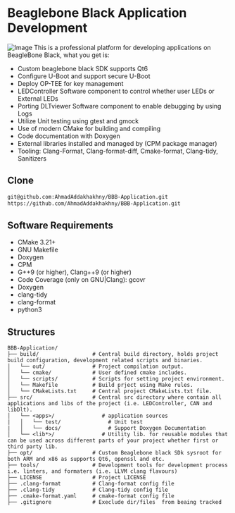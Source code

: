 # Beaglebone Black Application Development
![Image](https://github.com/user-attachments/assets/2b35cdc0-944a-430f-bb16-1d9e4b85039c)
This is a professional platform for developing applications on BeagleBone Black, what you get is:
* Custom beaglebone black SDK supports Qt6
* Configure U-Boot and support secure U-Boot
* Deploy OP-TEE for key management
* LEDController Software component to control whether user LEDs or External LEDs
* Porting DLTviewer Software component to enable debugging by using Logs
* Utilize Unit testing using gtest and gmock
* Use of modern CMake for building and compiling
* Code documentation with Doxygen
* External libraries installed and managed by (CPM package manager)
* Tooling: Clang-Format, Clang-format-diff, Cmake-format, Clang-tidy, Sanitizers

## Clone
```bash
git@github.com:AhmadAddakhakhny/BBB-Application.git
https://github.com/AhmadAddakhakhny/BBB-Application.git
```

## Software Requirements
* CMake 3.21+
* GNU Makefile
* Doxygen
* CPM
* G++9 (or higher), Clang++9 (or higher)
* Code Coverage (only on GNU|Clang): gcovr
* Doxygen
* clang-tidy
* clang-format
* python3

## Structures
```
BBB-Application/
├── build/                 # Central build directory, holds project build configuration, development related scripts and binaries.
│   └── out/               # Project compilation output.
│   └── cmake/             # User defined cmake includes.
│   └── scripts/           # Scripts for setting project environment.
│   └── Makefile           # Build prject using Make rules.
│   └── CMakeLists.txt     # Central project CMakeLists.txt file.
├── src/                   # Central src directory where contain all applications and libs of the project (i.e. LEDController, CAN and libDlt).
│   └── <apps>/               # application sources
|   │   └── test/               # Unit test
|   │   └── docs/               # Support Doxygen Documentation
│   └── <lib*>/               # Utility lib. for reusable modules that can be used across different parts of your project whether first or third party lib.
├── opt/                   # Custom Beaglebone black SDk sysroot for both ARM and x86 as supports Qt6, openssl and etc.
├── tools/                 # Development tools for development process i.e. linters, and formaters (i.e. LLVM clang flavours)
├── LICENSE                # Project LICENSE
├── .clang-format          # Clang-format config file
├── .clang-tidy            # Clang-tidy config file
├── .cmake-format.yaml     # cmake-format config file
├── .gitignore             # Execlude dir/files  from beaing tracked
```

